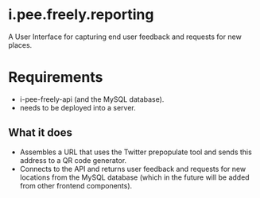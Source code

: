 # i.pee.freely.reporting
A User Interface for capturing end user feedback and requests for new places.

Requirements
===

- i-pee-freely-api (and the MySQL database).
- needs to be deployed into a server.

What it does
---

- Assembles a URL that uses the Twitter prepopulate tool and sends this address
to a QR code generator.
- Connects to the API and returns user feedback and requests for new locations
from the MySQL database (which in the future will be added from other frontend
components).
